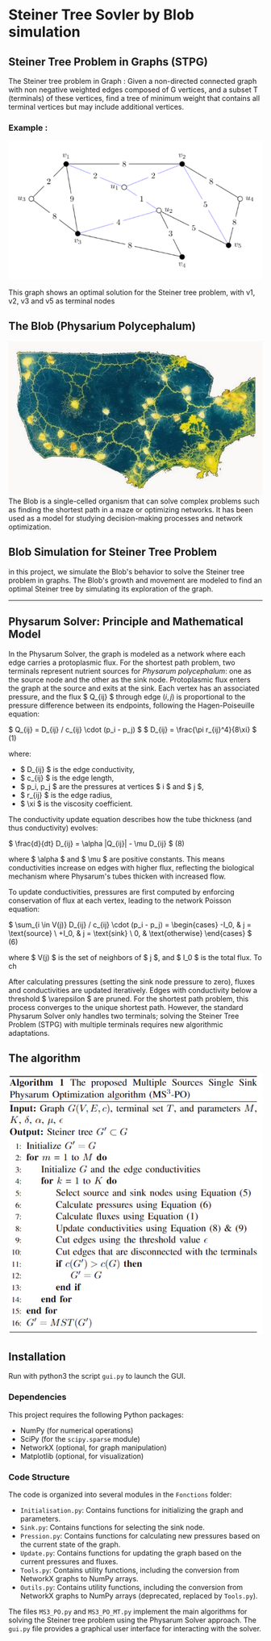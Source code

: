# Steiner Tree  Sovler by Blob simulation

## Steiner Tree Problem in Graphs (STPG)
The Steiner tree problem in Graph : Given a non-directed connected graph with non negative weighted edges composed of G vertices, and a subset T (terminals) of these vertices, find a tree of minimum weight that contains all terminal vertices but may include additional vertices.

### Example :
![Steiner Tree Example](/media/Graph_Example.PNG)

This graph shows an optimal solution for the Steiner tree problem, with v1, v2, v3 and v5 as terminal nodes

## The Blob (Physarium Polycephalum)
![US roads by a blob](/media/Blob_map.jpg)
The Blob is a single-celled organism that can solve complex problems such as finding the shortest path in a maze or optimizing networks. It has been used as a model for studying decision-making processes and network optimization.

## Blob Simulation for Steiner Tree Problem
in this project, we simulate the Blob's behavior to solve the Steiner tree problem in graphs. The Blob's growth and movement are modeled to find an optimal Steiner tree by simulating its exploration of the graph.

---

## Physarum Solver: Principle and Mathematical Model

In the Physarum Solver, the graph is modeled as a network where each edge carries a protoplasmic flux. For the shortest path problem, two terminals represent nutrient sources for *Physarum polycephalum*: one as the source node and the other as the sink node. Protoplasmic flux enters the graph at the source and exits at the sink. Each vertex has an associated pressure, and the flux $ Q_{ij} $ through edge $(i, j)$ is proportional to the pressure difference between its endpoints, following the Hagen-Poiseuille equation:

$ Q_{ij} = D_{ij} / c_{ij} \cdot (p_i - p_j) $
$ D_{ij} = \frac{\pi r_{ij}^4}{8\xi} $ (1)

where:
- $ D_{ij} $ is the edge conductivity,
- $ c_{ij} $ is the edge length,
- $ p_i, p_j $ are the pressures at vertices $ i $ and $ j $,
- $ r_{ij} $ is the edge radius,
- $ \xi $ is the viscosity coefficient.

The conductivity update equation describes how the tube thickness (and thus conductivity) evolves:

$ \frac{d}{dt} D_{ij} = \alpha |Q_{ij}| - \mu D_{ij} $  (8)

where $ \alpha $ and $ \mu $ are positive constants. This means conductivities increase on edges with higher flux, reflecting the biological mechanism where Physarum's tubes thicken with increased flow.

To update conductivities, pressures are first computed by enforcing conservation of flux at each vertex, leading to the network Poisson equation:

$ \sum_{i \in V(j)} D_{ij} / c_{ij} \cdot (p_i - p_j) =
\begin{cases}
-I_0, & j = \text{source} \\
+I_0, & j = \text{sink} \\
0, & \text{otherwise}
\end{cases}
$  (6)

where $ V(j) $ is the set of neighbors of $ j $, and $ I_0 $ is the total flux.
To ch


After calculating pressures (setting the sink node pressure to zero), fluxes and conductivities are updated iteratively. Edges with conductivity below a threshold $ \varepsilon $ are pruned. For the shortest path problem, this process converges to the unique shortest path. However, the standard Physarum Solver only handles two terminals; solving the Steiner Tree Problem (STPG) with multiple terminals requires new algorithmic adaptations.

## The algorithm

![Physarum Solver Algorithm](/media/algo.png)

## Installation
Run with python3 the script `gui.py` to launch the GUI.

### Dependencies
This project requires the following Python packages:
*   NumPy (for numerical operations)
*   SciPy (for the `scipy.sparse` module)
*   NetworkX (optional, for graph manipulation)
*   Matplotlib (optional, for visualization)

### Code Structure

The code is organized into several modules in the `Fonctions` folder:

- `Initialisation.py`: Contains functions for initializing the graph and parameters.
- `Sink.py`: Contains functions for selecting the sink node.
- `Pression.py`: Contains functions for calculating new pressures based on the current state of the graph.
- `Update.py`: Contains functions for updating the graph based on the current pressures and fluxes.
- `Tools.py`: Contains utility functions, including the conversion from NetworkX graphs to NumPy arrays.
- `Outils.py`: Contains utility functions, including the conversion from NetworkX graphs to NumPy arrays (deprecated, replaced by `Tools.py`).


The files `MS3_PO.py` and `MS3_PO_MT.py` implement the main algorithms for solving the Steiner tree problem using the Physarum Solver approach. The `gui.py` file provides a graphical user interface for interacting with the solver.